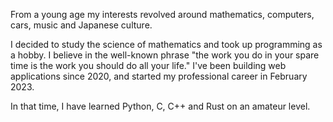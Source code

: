 From a young age my interests revolved around mathematics, computers, cars, music and Japanese culture.

I decided to study the science of mathematics and took up programming as a hobby. I believe in the well-known phrase "the work you do in your spare time is the work you should do all your life." I've been building web applications since 2020, and started my professional career in February 2023.

In that time, I have learned Python, C, C++ and Rust on an amateur level.